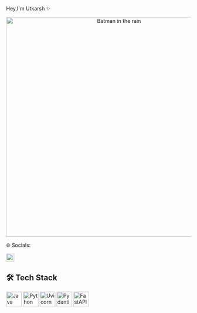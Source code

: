 Hey,I'm Utkarsh ✨




<div align="center">
  <img src="batman.gif" alt="Batman in the rain" width="600"/>
</div>




🌐 Socials:

<a href="https://www.linkedin.com/in/utkarsh-s-973885316/" target="_blank">
  <img src="https://cdn.jsdelivr.net/gh/devicons/devicon/icons/linkedin/linkedin-original.svg" alt="LinkedIn" height="22">
</a>


## 🛠️ Tech Stack

<p align="left">
  <img src="https://cdn.jsdelivr.net/gh/devicons/devicon/icons/java/java-original.svg" alt="Java" height="42" />
  
  <img src="https://cdn.jsdelivr.net/gh/devicons/devicon/icons/python/python-original.svg" alt="Python" height="42" />

  <img src="https://raw.githubusercontent.com/encode/uvicorn/master/docs/uvicorn.png" alt="Uvicorn" height="42" />
  
  <img height="42" src="https://cdn.simpleicons.org/pydantic/ff0000" alt="Pydantic" />

  <img src="https://cdn.jsdelivr.net/gh/devicons/devicon/icons/fastapi/fastapi-original.svg" alt="FastAPI" height="42" />
</p>
